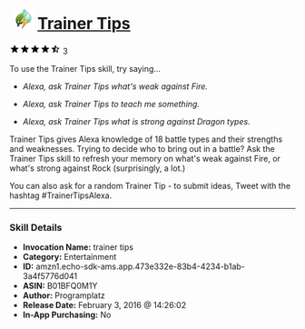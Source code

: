# &nbsp;<img src="skill_icon" alt="Trainer Tips icon" width="36"> [Trainer Tips](http://alexa.amazon.com/#skills/amzn1.echo-sdk-ams.app.473e332e-83b4-4234-b1ab-3a4f5776d041)
![4.7 stars](../../images/ic_star_black_18dp_1x.png)![4.7 stars](../../images/ic_star_black_18dp_1x.png)![4.7 stars](../../images/ic_star_black_18dp_1x.png)![4.7 stars](../../images/ic_star_black_18dp_1x.png)![4.7 stars](../../images/ic_star_half_black_18dp_1x.png) 3

To use the Trainer Tips skill, try saying...

* *Alexa, ask Trainer Tips what's weak against Fire.*

* *Alexa, ask Trainer Tips to teach me something.*

* *Alexa, ask Trainer Tips what is strong against Dragon types.*

Trainer Tips gives Alexa knowledge of 18 battle types and their strengths and weaknesses. Trying to decide who to bring out in a battle? Ask the Trainer Tips skill to refresh your memory on what's weak against Fire, or what's strong against Rock (surprisingly, a lot.) 

You can also ask for a random Trainer Tip - to submit ideas, Tweet with the hashtag #TrainerTipsAlexa.

***

### Skill Details

* **Invocation Name:** trainer tips
* **Category:** Entertainment
* **ID:** amzn1.echo-sdk-ams.app.473e332e-83b4-4234-b1ab-3a4f5776d041
* **ASIN:** B01BFQ0M1Y
* **Author:** Programplatz
* **Release Date:** February 3, 2016 @ 14:26:02
* **In-App Purchasing:** No
